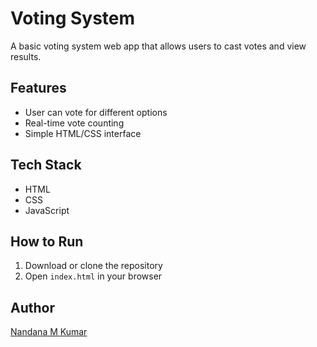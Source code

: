 # Voting System

A basic voting system web app that allows users to cast votes and view results.

## Features
- User can vote for different options
- Real-time vote counting
- Simple HTML/CSS interface

## Tech Stack
- HTML
- CSS
- JavaScript 

## How to Run
1. Download or clone the repository
2. Open `index.html` in your browser

## Author
[Nandana M Kumar](https://github.com/Nandana-m-kumar)
